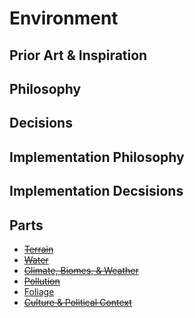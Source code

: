 # Environment

## Prior Art & Inspiration

## Philosophy

## Decisions

## Implementation Philosophy

## Implementation Decsisions

## Parts

* ~~[Terrain]()~~
* ~~[Water]()~~
* ~~[Climate, Biomes, & Weather]()~~
* ~~[Pollution]()~~
* [Foliage](./foliage)
* ~~[Culture & Political Context]()~~
